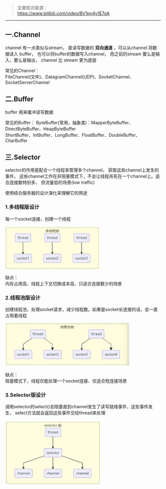 
>文章知识来源：   
> https://www.bilibili.com/video/BV1py4y1E7oA
----

## 一.Channel
channel 有一点类似与stream， 是读写数据的 **双向通道** ，可以从channel 将数据读入 buffer，
也可以将buffer的数据写入channel， 而之前的stream 要么是输入，要么是输出， channel 比 stream 更为底层

常见的Channel：   
FileChannel(文件)、DatagramChannel(UDP)、SocketChannel、SocketServerChannel

## 二.Buffer
buffer 用来缓冲读写数据

常见的Buffer：
ByteBuffer(常用，抽象类)：MapperByteBuffer、DirectByteBuffer、HeapByteBuffer    
ShortBuffer、IntBuffer、LongBuffer、FloatBuffer、DoubleBuffer、CharBuffer

## 三.Selector
selector的作用是配合一个线程来管理多个channel， 获取这些channel上发生的事件，
这些channel工作在非阻塞模式下，不会让线程吊死在一个channel上。适合连接数特别多，
但流量低的场景(low traffic)

使用结合服务器的设计演化来理解它的用途

### 1.多线程版设计
每一个socket连接，创建一个线程    

![服务器设计-多线程版](../../assets/img/netty-hm/服务器设计-多线程版.png)

缺点：    
内存占用高、线程上下文切换成本高、只适合连接数少的场景

### 2.线程池版设计
创建线程池，处理socket请求，减少线程数。如果是socket长连接的话，会一直占用着线程

![服务器设计-线程池版](../../assets/img/netty-hm/服务器设计-线程池版.png)

缺点：    
阻塞模式下，线程仅能处理一个socket连接、仅适合短连接场景

### 3.Selector版设计
调用selector的select()会阻塞直到channel发生了读写就绪事件，这些事件发生，
select方法就会返回这些事件交给thread来处理

![服务器设计-selector版](../../assets/img/netty-hm/服务器设计-selector版.png)
